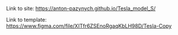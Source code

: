 
Link to site: https://anton-pazynych.github.io/Tesla_model_S/

Link to template: https://www.figma.com/file/XITfr6ZSEnoRgaqKbLH98D/Tesla-Copy
